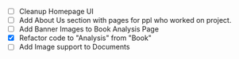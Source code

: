 - [ ] Cleanup Homepage UI
- [ ] Add About Us section with pages for ppl who worked on project.
- [ ] Add Banner Images to Book Analysis Page
- [X] Refactor code to "Analysis" from "Book"
- [ ] Add Image support to Documents